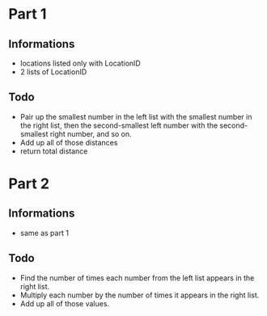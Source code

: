 # Part 1

## Informations

- locations listed only with LocationID
- 2 lists of LocationID

## Todo

- Pair up the smallest number in the left list with the smallest number in the right list, then the second-smallest left number with the second-smallest right number, and so on.
- Add up all of those distances
- return total distance

# Part 2

## Informations

- same as part 1

## Todo

- Find the number of times each number from the left list appears in the right list.
- Multiply each number by the number of times it appears in the right list.
- Add up all of those values.